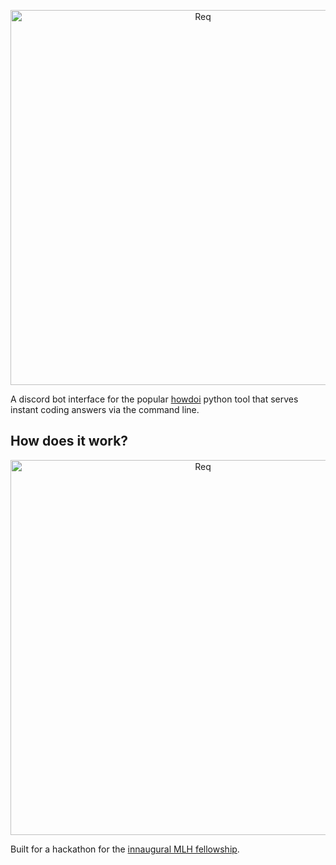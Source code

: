 
<p align="center">
  <a href="[https://github.com/MLH-Fellowship/0.5.1-howDoIDiscord](https://github.com/MLH-Fellowship/0.5.1-howDoIDiscord)">
    <img
      alt="Req"
      src="https://i.imgur.com/pPo1Aj6.png"
      width="600"
    />
  </a>
</p>

A discord bot interface for the popular [howdoi](https://github.com/gleitz/howdoi) python tool that serves instant coding answers via the command line.
## How does it work?
<p align="center">
    <img
      alt="Req"
      src="https://i.imgur.com/xwmT9jA.png"
      width="600"
    />
  </a>
</p>

Built for a hackathon for the [innaugural MLH fellowship](https://fellowship.mlh.io/).
